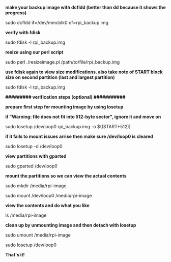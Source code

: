**make your backup image with dcfldd (better than dd because it shows the progress)**

sudo dcfldd if=/dev/mmcblk0 of=rpi_backup.img

**verify with fdisk**

sudo fdisk -l rpi_backup.img

**resize using our perl script**

sudo perl ./resizeimage.pl /path/to/file/rpi_backup.img

**use fdisk again to view size modifications. also take note of START block size on second partition (last and largest partition)**

sudo fdisk -l rpi_backup.img

**######### verification steps (optional) ###########**

**prepare first step for mounting image by using losetup**

**if "Warning: file does not fit into 512-byte sector", ignore it and move on**

sudo losetup /dev/loop0 rpi_backup.img -o $((START*512))

**if it fails to mount issues arrise then make sure /dev/loop0 is cleared**

sudo losetup -d /dev/loop0

**view partitions with gparted**

sudo gparted /dev/loop0

**mount the partitions so we can view the actual contents**

sudo mkdir /media/rpi-image

sudo mount /dev/loop0 /media/rpi-image

**view the contents and do what you like**

ls /media/rpi-image

**clean up by unmounting image and then detach with losetup**

sudo umount /media/rpi-image

sudo losetup /dev/loop0

**That's it!**

